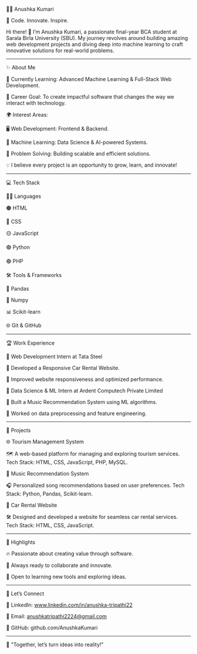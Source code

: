 👩‍💻 Anushka Kumari

🚀 Code. Innovate. Inspire.

Hi there! 👋 I’m Anushka Kumari, a passionate final-year BCA student at Sarala Birla University (SBU). My journey revolves around building amazing web development projects and diving deep into machine learning to craft innovative solutions for real-world problems.


---

✨ About Me

🌱 Currently Learning: Advanced Machine Learning & Full-Stack Web Development.

🎯 Career Goal: To create impactful software that changes the way we interact with technology.


🌍 Interest Areas:

🖥 Web Development: Frontend & Backend.

🤖 Machine Learning: Data Science & AI-powered Systems.

🧠 Problem Solving: Building scalable and efficient solutions.



💡 I believe every project is an opportunity to grow, learn, and innovate!



---

💻 Tech Stack

👩‍💻 Languages

🟠 HTML

🔵 CSS

🟡 JavaScript

🟢 Python

🟣 PHP


🛠 Tools & Frameworks

🐼 Pandas

🔢 Numpy

📊 Scikit-learn

🌐 Git & GitHub



---

🏆 Work Experience

🌟 Web Development Intern at Tata Steel

🚗 Developed a  Responsive Car Rental Website.

🌟 Improved website responsiveness and optimized performance.


🤖 Data Science & ML Intern at Ardent Computech Private Limited

🎵 Built a Music Recommendation System using ML algorithms.

🧠 Worked on data preprocessing and feature engineering.




---

📂 Projects

🌐 Tourism Management System

🗺 A web-based platform for managing and exploring tourism services.
Tech Stack: HTML, CSS, JavaScript, PHP, MySQL.

🎵 Music Recommendation System

🎧 Personalized song recommendations based on user preferences.
Tech Stack: Python, Pandas, Scikit-learn.

🚗 Car Rental Website

🛠 Designed and developed a website for seamless car rental services.
Tech Stack: HTML, CSS, JavaScript.


---

🌟 Highlights

🔥 Passionate about creating value through software.

🌈 Always ready to collaborate and innovate.

💬 Open to learning new tools and exploring ideas.



---

🤝 Let’s Connect

💼 LinkedIn: www.linkedin.com/in/anushka-tripathi22

📧 Email: anushkatripathi2224@gmail.com

🖤 GitHub: github.com/AnushkaKumari




---

💬 "Together, let’s turn ideas into reality!"


